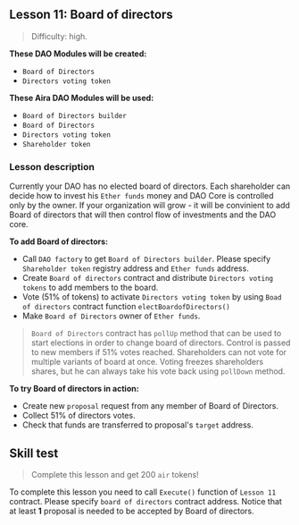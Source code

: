 ## Lesson 11: Board of directors 

> Difficulty: high.

**These DAO Modules will be created:**

- `Board of Directors`
- `Directors voting token`

**These Aira DAO Modules will be used:**

- `Board of Directors builder`
- `Board of Directors`
- `Directors voting token`
- `Shareholder token`

### Lesson description 

Currently your DAO has no elected board of directors. Each shareholder can decide how to invest his `Ether funds` money and DAO Core is controlled only by the owner. If your organization will grow - it will be convinient to add Board of directors that will then control flow of investments and the DAO core. 

**To add Board of directors:**

- Call `DAO factory` to get `Board of Directors builder`. Please specify `Shareholder token` registry address and `Ether funds` address.
- Create `Board of directors` contract and distribute `Directors voting tokens` to add members to the board.
- Vote (51% of tokens) to activate `Directors voting token` by using `Boad of directors` contract function `electBoardofDirectors()`
- Make `Board of Directors` owner of `Ether funds`.

> `Board of Directors` contract has `pollUp` method that can be used to start elections in order to change board of directors. Control is passed to new members if 51% votes reached. Shareholders can not vote for multiple variants of board at once. Voting freezes shareholders shares, but he can always take his vote back using `pollDown` method. 

**To try Board of directors in action:**

- Create new `proposal` request from any member of Board of Directors.
- Collect 51% of directors votes.
- Check that funds are transferred to proposal's `target` address.

## Skill test 

> Complete this lesson and get 200 `air` tokens! 

To complete this lesson you need to call `Execute()` function of `Lesson 11` contract. Please specify `board of directors` contract address. Notice that at least **1** proposal is needed to be accepted by Board of directors.
